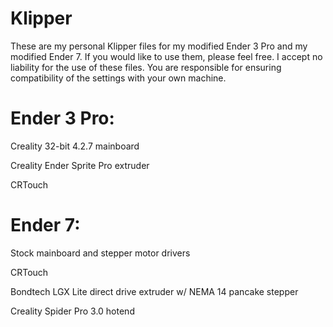 # Klipper
These are my personal Klipper files for my modified Ender 3 Pro and my modified Ender 7. If you would like to use them, please feel free. I accept no liability for the use of these files. You are responsible for ensuring compatibility of the settings with your own machine.



# Ender 3 Pro:

Creality 32-bit 4.2.7 mainboard

Creality Ender Sprite Pro extruder

CRTouch




# Ender 7:

Stock mainboard and stepper motor drivers

CRTouch

Bondtech LGX Lite direct drive extruder w/ NEMA 14 pancake stepper

Creality Spider Pro 3.0 hotend
